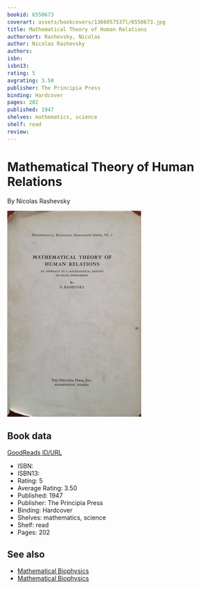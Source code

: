 ```yaml
---
bookid: 6550673
coverart: assets/bookcovers/1366057537l/6550673.jpg
title: Mathematical Theory of Human Relations
authorsort: Rashevsky, Nicolas
author: Nicolas Rashevsky
authors: 
isbn: 
isbn13: 
rating: 5
avgrating: 3.50
publisher: The Principia Press
binding: Hardcover
pages: 202
published: 1947
shelves: mathematics, science
shelf: read
review: 
---
```


# Mathematical Theory of Human Relations

By Nicolas Rashevsky

![](../../assets/bookcovers/1366057537l/6550673.jpg)

## Book data

[GoodReads ID/URL](https://www.goodreads.com/book/show/6550673)

- ISBN: 
- ISBN13: 
- Rating: 5
- Average Rating: 3.50
- Published: 1947
- Publisher: The Principia Press
- Binding: Hardcover
- Shelves: mathematics, science
- Shelf: read
- Pages: 202


## See also

- [Mathematical Biophysics](Mathematical_Biophysics-_Physico-Mathematical_Foundations_of_Biology.md)
- [Mathematical Biophysics](Mathematical_Biophysics-_V_1.md)
